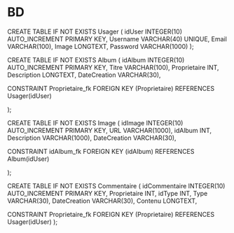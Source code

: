 # BD
CREATE TABLE IF NOT EXISTS Usager
(
idUser INTEGER(10) AUTO_INCREMENT PRIMARY KEY,
Username VARCHAR(40) UNIQUE,
Email VARCHAR(100),
Image LONGTEXT,
Password VARCHAR(1000)
);

CREATE TABLE IF NOT EXISTS Album
(
idAlbum INTEGER(10) AUTO_INCREMENT PRIMARY KEY,
Titre VARCHAR(100),
Proprietaire INT,
Description LONGTEXT,
DateCreation VARCHAR(30),

CONSTRAINT Proprietaire_fk FOREIGN KEY (Proprietaire) 
REFERENCES Usager(idUser)

);

CREATE TABLE IF NOT EXISTS Image
(
idImage INTEGER(10) AUTO_INCREMENT PRIMARY KEY,
URL VARCHAR(1000),
idAlbum INT,
Description VARCHAR(1000),
DateCreation VARCHAR(30),

CONSTRAINT idAlbum_fk FOREIGN KEY (idAlbum) 
REFERENCES Album(idUser)

);

CREATE TABLE IF NOT EXISTS Commentaire
(
idCommentaire INTEGER(10) AUTO_INCREMENT PRIMARY KEY,
Proprietaire INT,
idType INT,
Type VARCHAR(30),
DateCreation VARCHAR(30),
Contenu LONGTEXT,

CONSTRAINT Proprietaire_fk FOREIGN KEY (Proprietaire) 
REFERENCES Usager(idUser)
);
